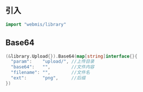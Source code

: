 ## 引入
```go
import "webmis/library"
```

## Base64
```go
(&library.Upload{}).Base64(map[string]interface{}{
  "param":    "upload/", //上传目录
  "base64":   "",        //文件内容
  "filename": "",        //文件名
  "ext":      "png",     //后缀
})
```